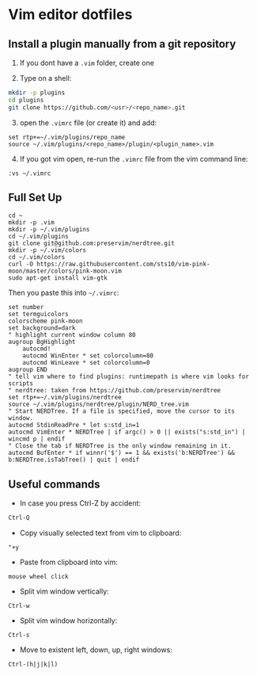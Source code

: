 # Vim editor dotfiles

## Install a plugin manually from a git repository

1. If you dont have a `.vim` folder, create one

2. Type on a shell:

```bash
mkdir -p plugins
cd plugins
git clone https://github.com/<usr>/<repo_name>.git
```

3. open the `.vimrc` file (or create it) and add:

```vim
set rtp+=~/.vim/plugins/repo_name
source ~/.vim/plugins/<repo_name>/plugin/<plugin_name>.vim
```

4. If you got vim open, re-run the `.vimrc` file from the vim command line:

```vim
:vs ~/.vimrc
```

## Full Set Up

```
cd ~
mkdir -p .vim
mkdir -p ~/.vim/plugins
cd ~/.vim/plugins
git clone git@github.com:preservim/nerdtree.git
mkdir -p ~/.vim/colors
cd ~/.vim/colors
curl -O https://raw.githubusercontent.com/sts10/vim-pink-moon/master/colors/pink-moon.vim
sudo apt-get install vim-gtk
```

Then you paste this into `~/.vimrc`:

```vim
set number
set termguicolors
colorscheme pink-moon
set background=dark
" highlight current window column 80
augroup BgHighlight
    autocmd!
    autocmd WinEnter * set colorcolumn=80
    autocmd WinLeave * set colorcolumn=0
augroup END
" tell vim where to find plugins: runtimepath is where vim looks for scripts
" nerdtree: taken from https://github.com/preservim/nerdtree
set rtp+=~/.vim/plugins/nerdtree
source ~/.vim/plugins/nerdtree/plugin/NERD_tree.vim
" Start NERDTree. If a file is specified, move the cursor to its window.
autocmd StdinReadPre * let s:std_in=1
autocmd VimEnter * NERDTree | if argc() > 0 || exists("s:std_in") | wincmd p | endif
" Close the tab if NERDTree is the only window remaining in it.
autocmd BufEnter * if winnr('$') == 1 && exists('b:NERDTree') && b:NERDTree.isTabTree() | quit | endif
```

## Useful commands

- In case you press Ctrl-Z by accident:

```bash
Ctrl-Q
```

- Copy visually selected text from vim to clipboard:

```vim
"+y
```

- Paste from clipboard into vim:

```vim
mouse wheel click
```

- Split vim window vertically:

```vim
Ctrl-w
```

- Split vim window horizontally:

```vim
Ctrl-s
```

- Move to existent left, down, up, right windows:

```vim
Ctrl-(h|j|k|l)
```

